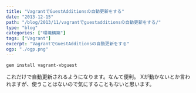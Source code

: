 ```yaml
---
title: "VagrantでGuestAdditionsの自動更新をする"
date: "2013-12-15"
path: "/blog/2013/11/vagrantでguestadditionsの自動更新をする/"
type: "blog"
categories: ["環境構築"]
tags: ["Vagrant"]
excerpt: "VagrantでGuestAdditionsの自動更新をする"
ogp: "./ogp.png"
---
```


```
gem install vagrant-vbguest
```

これだけで自動更新されるようになります。なんて便利。
Xが動かないとか言われますが、使うことはないので気にすることもないと思います。
